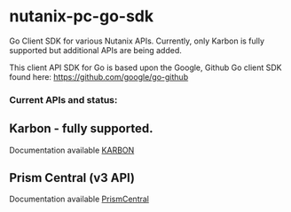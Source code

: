 # nutanix-pc-go-sdk

Go Client SDK for various Nutanix APIs. Currently, only Karbon is fully supported but additional APIs are being added.

This client API SDK for Go is based upon the Google, Github Go client SDK found here: https://github.com/google/go-github

### Current APIs and status:

## Karbon - fully supported.

Documentation available [KARBON](karbon/README.md)

## Prism Central (v3 API)

Documentation available [PrismCentral](pc/README.md)
